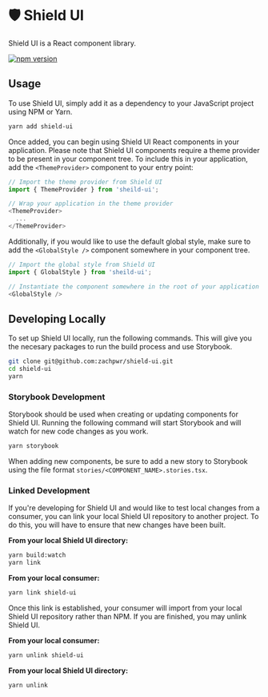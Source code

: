 # :shield: Shield UI

Shield UI is a React component library.

[![npm version](https://img.shields.io/npm/v/shield-ui.svg)](https://www.npmjs.com/package/shield-ui)

## Usage

To use Shield UI, simply add it as a dependency to your JavaScript project using NPM or Yarn.

```bash
yarn add shield-ui
```

Once added, you can begin using Shield UI React components in your application. Please note that Shield UI components require a theme provider to be present in your component tree. To include this in your application, add the `<ThemeProvider>` component to your entry point:

```javascript
// Import the theme provider from Shield UI
import { ThemeProvider } from 'sheild-ui';

// Wrap your application in the theme provider
<ThemeProvider>
  ...
</ThemeProvider>
```

Additionally, if you would like to use the default global style, make sure to add the `<GlobalStyle />` component somewhere in your component tree.

```javascript
// Import the global style from Shield UI
import { GlobalStyle } from 'sheild-ui';

// Instantiate the component somewhere in the root of your application
<GlobalStyle />
```

## Developing Locally

To set up Shield UI locally, run the following commands. This will give you the
necesary packages to run the build process and use Storybook.

```bash
git clone git@github.com:zachpwr/shield-ui.git
cd shield-ui
yarn
```

### Storybook Development

Storybook should be used when creating or updating components for Shield UI. Running the following command will start Storybook and will watch for new code changes as you work.

```bash
yarn storybook
```

When adding new components, be sure to add a new story to Storybook using the file format `stories/<COMPONENT_NAME>.stories.tsx`.

### Linked Development

If you're developing for Shield UI and would like to test local changes from a consumer, you can link your local Shield UI repository to another project. To do this, you will have to ensure that new changes have been built.

**From your local Shield UI directory:**
```bash
yarn build:watch
yarn link
```

**From your local consumer:**
```bash
yarn link shield-ui
```

Once this link is established, your consumer will import from your local Shield UI repository rather than NPM. If you are finished, you may unlink Shield UI.

**From your local consumer:**
```bash
yarn unlink shield-ui
```

**From your local Shield UI directory:**
```bash
yarn unlink
```
